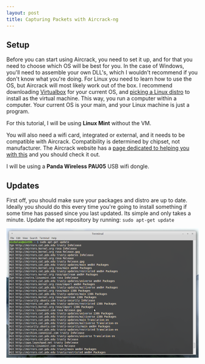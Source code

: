 ```yaml
---
layout: post
title: Capturing Packets with Aircrack-ng
---
```


## Setup

Before you can start using Aircrack, you need to set it up, and for that you
 need to choose which OS will be best for you. In the case of Windows, you'll
 need to assemble your own DLL's, which I wouldn't recommend if you don't know
 what you're doing. For Linux you need to learn how to use the OS, but Aircrack
 will most likely work out of the box. I recommend downloading [Virtualbox][VB]
 for your current OS, and [picking a Linux distro][distro] to install as the
 virtual machine. This way, you run a computer within a computer. Your current
 OS is your main, and your Linux machine is just a program.

 For this tutorial, I will be using **Linux Mint** without the VM.

You will also need a wifi card, integrated or external, and it needs to be
 compatible with Aircrack. Compatibility is determined by chipset, not
 manufacturer. The Aircrack website has a
 [page dedicated to helping you with this][drivers] and you should check it out.

 I will be using a **Panda Wireless PAU05** USB wifi dongle.

## Updates

First off, you should make sure your packages and distro are up to date. Ideally
 you should do this every time you're going to install something if some time
 has passed since you last updated. Its simple and only takes a minute. Update
 the apt repository by running: `sudo apt-get update`

![Run apt-get update](/images/Capturing-Packets-Aircrack/1-apt-update.png)



<!--- References --->

[VB]: https://www.virtualbox.org/wiki/Downloads
[distro]: http://www.howtogeek.com/191207/10-of-the-most-popular-linux-distributions-compared/
[drivers]: [http://www.aircrack-ng.org/doku.php?id=compatibility_drivers]
